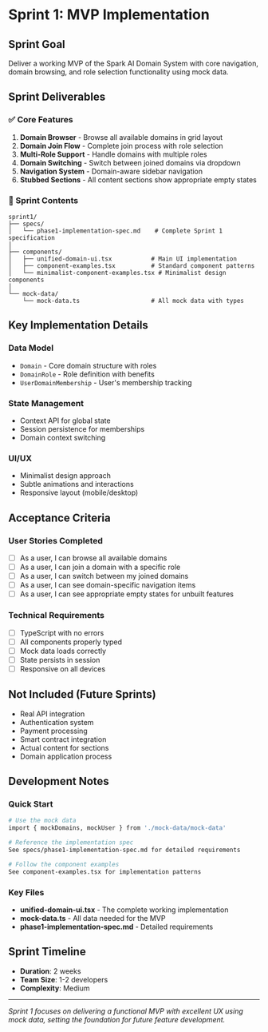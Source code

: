 # Sprint 1: MVP Implementation

## Sprint Goal
Deliver a working MVP of the Spark AI Domain System with core navigation, domain browsing, and role selection functionality using mock data.

## Sprint Deliverables

### ✅ Core Features
1. **Domain Browser** - Browse all available domains in grid layout
2. **Domain Join Flow** - Complete join process with role selection
3. **Multi-Role Support** - Handle domains with multiple roles
4. **Domain Switching** - Switch between joined domains via dropdown
5. **Navigation System** - Domain-aware sidebar navigation
6. **Stubbed Sections** - All content sections show appropriate empty states

### 📁 Sprint Contents

```
sprint1/
├── specs/
│   └── phase1-implementation-spec.md    # Complete Sprint 1 specification
│
├── components/
│   ├── unified-domain-ui.tsx           # Main UI implementation
│   ├── component-examples.tsx          # Standard component patterns
│   └── minimalist-component-examples.tsx # Minimalist design components
│
└── mock-data/
    └── mock-data.ts                    # All mock data with types
```

## Key Implementation Details

### Data Model
- `Domain` - Core domain structure with roles
- `DomainRole` - Role definition with benefits
- `UserDomainMembership` - User's membership tracking

### State Management
- Context API for global state
- Session persistence for memberships
- Domain context switching

### UI/UX
- Minimalist design approach
- Subtle animations and interactions
- Responsive layout (mobile/desktop)

## Acceptance Criteria

### User Stories Completed
- [ ] As a user, I can browse all available domains
- [ ] As a user, I can join a domain with a specific role
- [ ] As a user, I can switch between my joined domains
- [ ] As a user, I can see domain-specific navigation items
- [ ] As a user, I can see appropriate empty states for unbuilt features

### Technical Requirements
- [ ] TypeScript with no errors
- [ ] All components properly typed
- [ ] Mock data loads correctly
- [ ] State persists in session
- [ ] Responsive on all devices

## Not Included (Future Sprints)
- Real API integration
- Authentication system
- Payment processing
- Smart contract integration
- Actual content for sections
- Domain application process

## Development Notes

### Quick Start
```bash
# Use the mock data
import { mockDomains, mockUser } from './mock-data/mock-data'

# Reference the implementation spec
See specs/phase1-implementation-spec.md for detailed requirements

# Follow the component examples
See component-examples.tsx for implementation patterns
```

### Key Files
- **unified-domain-ui.tsx** - The complete working implementation
- **mock-data.ts** - All data needed for the MVP
- **phase1-implementation-spec.md** - Detailed requirements

## Sprint Timeline
- **Duration**: 2 weeks
- **Team Size**: 1-2 developers
- **Complexity**: Medium

---

*Sprint 1 focuses on delivering a functional MVP with excellent UX using mock data, setting the foundation for future feature development.*